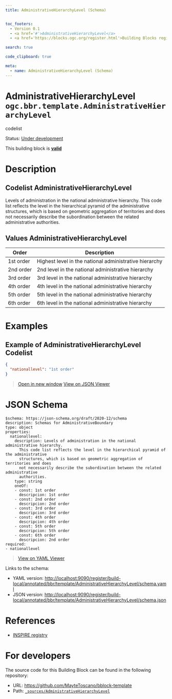 ```yaml
---
title: AdministrativeHierarchyLevel (Schema)


toc_footers:
  - Version 0.1
  - <a href='#'>AdministrativeHierarchyLevel</a>
  - <a href='https://blocks.ogc.org/register.html'>Building Blocks register</a>

search: true

code_clipboard: true

meta:
  - name: AdministrativeHierarchyLevel (Schema)
---
```



# AdministrativeHierarchyLevel `ogc.bbr.template.AdministrativeHierarchyLevel`

codelist

<p class="status">
    <span data-rainbow-uri="http://www.opengis.net/def/status">Status</span>:
    <a href="http://www.opengis.net/def/status/under-development" target="_blank" data-rainbow-uri>Under development</a>
</p>

<aside class="success">
This building block is <strong><a href="https://github.com/MayteToscano/bblock-template/build-local/tests/bbr/template/AdministrativeHierarchyLevel/" target="_blank">valid</a></strong>
</aside>

# Description


## Codelist AdministrativeHierarchyLevel  

Levels of administration in the national administrative hierarchy. This code list reflects the level in the hierarchical pyramid of the administrative structures, which is based on geometric aggregation of territories and does not necessarily describe the subordination between the related administrative authorities.
## Values AdministrativeHierarchyLevel
| Order    | Description                                            |
|----------|--------------------------------------------------------|
| 1st order| Highest level in the national administrative hierarchy |
| 2nd order| 2nd level in the national administrative hierarchy     |
| 3rd order| 3rd level in the national administrative hierarchy     |
| 4th order| 4th level in the national administrative hierarchy     |
| 5th order| 5th level in the national administrative hierarchy     |
| 6th order| 6th level in the national administrative hierarchy     |

# Examples

## Example of AdministrativeHierarchyLevel Codelist



```json
{
  "nationallevel": "1st order"
}
```

<blockquote class="lang-specific json">
  <p class="example-links">
    <a target="_blank" href="http://localhost:9090/register/build-local/tests/bbr/template/AdministrativeHierarchyLevel/example_1_1.json">Open in new window</a>
    <a target="_blank" href="https://avillar.github.io/TreedocViewer/?dataParser=json&amp;dataUrl=http%3A%2F%2Flocalhost%3A9090%2Fregister%2Fbuild-local%2Ftests%2Fbbr%2Ftemplate%2FAdministrativeHierarchyLevel%2Fexample_1_1.json&amp;expand=2&amp;option=%7B%22showTable%22%3A+false%7D">View on JSON Viewer</a></p>
</blockquote>



# JSON Schema

```yaml--schema
$schema: https://json-schema.org/draft/2020-12/schema
description: Schemas for AdministrativeBoundary
type: object
properties:
  nationallevel:
    description: Levels of administration in the national administrative hierarchy.
      This code list reflects the level in the hierarchical pyramid of the administrative
      structures, which is based on geometric aggregation of territories and does
      not necessarily describe the subordination between the related administrative
      authorities.
    type: string
    oneOf:
    - const: 1st order
      descripcion: 1st order
    - const: 2nd order
      descripcion: 2nd order
    - const: 3rd order
      descripcion: 3rd order
    - const: 4th order
      descripcion: 4th order
    - const: 5th order
      descripcion: 5th order
    - const: 6th order
      descripcion: 2nd order
required:
- nationallevel

```

> <a target="_blank" href="https://avillar.github.io/TreedocViewer/?dataParser=yaml&amp;dataUrl=http%3A%2F%2Flocalhost%3A9090%2Fregister%2Fbuild-local%2Fannotated%2Fbbr%2Ftemplate%2FAdministrativeHierarchyLevel%2Fschema.yaml&amp;expand=2&amp;option=%7B%22showTable%22%3A+false%7D">View on YAML Viewer</a>

Links to the schema:

* YAML version: <a href="http://localhost:9090/register/build-local/annotated/bbr/template/AdministrativeHierarchyLevel/schema.yaml" target="_blank">http://localhost:9090/register/build-local/annotated/bbr/template/AdministrativeHierarchyLevel/schema.yaml</a>
* JSON version: <a href="http://localhost:9090/register/build-local/annotated/bbr/template/AdministrativeHierarchyLevel/schema.json" target="_blank">http://localhost:9090/register/build-local/annotated/bbr/template/AdministrativeHierarchyLevel/schema.json</a>

# References

* [INSPIRE registry](https://inspire.ec.europa.eu/featureconcept/AdministrativeBoundary)

# For developers

The source code for this Building Block can be found in the following repository:

* URL: <a href="https://github.com/MayteToscano/bblock-template" target="_blank">https://github.com/MayteToscano/bblock-template</a>
* Path:
<code><a href="https://github.com/MayteToscano/bblock-template/blob/HEAD/_sources/AdministrativeHierarchyLevel" target="_blank">_sources/AdministrativeHierarchyLevel</a></code>

